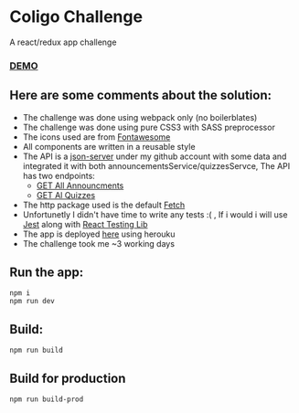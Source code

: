 # Coligo Challenge
A react/redux app challenge 

### [DEMO](https://calm-tundra-90801.herokuapp.com/)

## Here are some comments about the solution:
- The challenge was done using webpack only (no boilerblates) 
- The challenge was done using pure CSS3 with SASS preprocessor
- The icons used are from [Fontawesome](https://fontawesome.com/icons) 
- All components are written in a reusable style
- The API is a [json-server](https://github.com/typicode/json-server) under my github account with some data and integrated it with both announcementsService/quizzesServce, The API has two endpoints:
  - [GET All Announcments](https://my-json-server.typicode.com/abkreno/json-server/announcements)
  - [GET Al Quizzes](https://my-json-server.typicode.com/abkreno/json-server/quizzes)
- The http package used is the default [Fetch](https://developer.mozilla.org/en-US/docs/Web/API/Fetch_API)
- Unfortunetly I didn't have time to write any tests :( , If i would i will use [Jest](https://jestjs.io/) along with [React Testing Lib](https://github.com/kentcdodds/react-testing-library)
- The app is deployed [here](https://calm-tundra-90801.herokuapp.com/) using herouku
- The challenge took me ~3 working days

## Run the app:

```
npm i
npm run dev
```

## Build:

```
npm run build
```

## Build for production

```
npm run build-prod
```
